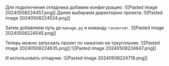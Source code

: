 Для подключения отладчика добавим конфигурацию.
![[Pasted image 20240508224457.png]]
Далее выбираем директорию проекта:
![[Pasted image 20240508224524.png]]

Затем добавляем путь до `manage.py` и команду `runserver`.
![[Pasted image 20240508224545.png]]

Теперь можно запускать проект по нажатию на треугольник.
![[Pasted image 20240508224635.png]]
![[Pasted image 20240508224647.png]]

И использовать отладчик:
![[Pasted image 20240508224718.png]]